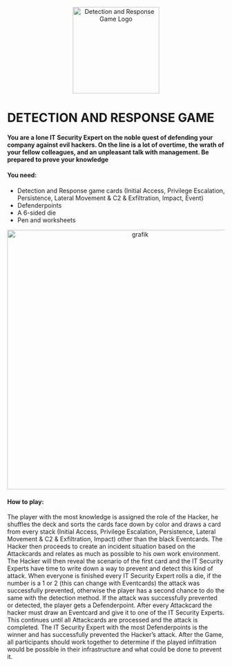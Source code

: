 <p align="center">
  <img width="200" src="https://user-images.githubusercontent.com/19951276/135613392-ac7444ff-f850-4661-96e7-e8e652414078.png" alt="Detection and Response Game Logo"> </p>

# DETECTION AND RESPONSE GAME

#### You are a lone IT Security Expert on the noble quest of defending your company against evil hackers. On the line is a lot of overtime, the wrath of your fellow colleagues, and an unpleasant talk with management. Be prepared to prove your knowledge

#### You need:
-	Detection and Response game cards (Initial Access, Privilege Escalation, Persistence, Lateral Movement & C2 & Exfiltration, Impact, Event)
-	Defenderpoints 
-	A 6-sided die
-	Pen and worksheets

<p align="center">
  <img width="600" src="https://user-images.githubusercontent.com/19951276/135613302-d282c194-b4fd-4f80-bcaf-5e00320d15a3.png" alt="grafik"></p>



#### How to play:
The player with the most knowledge is assigned the role of the Hacker, he shuffles the deck and sorts the cards face down by color and draws a card from every stack (Initial Access, Privilege Escalation, Persistence, Lateral Movement & C2 & Exfiltration, Impact) other than the black Eventcards. The Hacker then proceeds to create an incident situation based on the Attackcards and relates as much as possible to his own work environment. The Hacker will then reveal the scenario of the first card and the IT Security Experts have time to write down a way to prevent and detect this kind of attack. When everyone is finished every IT Security Expert rolls a die, if the number is a 1 or 2 (this can change with Eventcards) the attack was successfully prevented, otherwise the player has a second chance to do the same with the detection method. If the attack was successfully prevented or detected, the player gets a Defenderpoint. After every Attackcard the hacker must draw an Eventcard and give it to one of the IT Security Experts. This continues until all Attackcards are processed and the attack is completed. The IT Security Expert with the most Defenderpoints is the winner and has successfully prevented the Hacker’s attack. 
After the Game, all participants should work together to determine if the played infiltration would be possible in their infrastructure and what could be done to prevent it.



